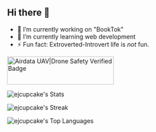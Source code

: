 ## Hi there 👋
- 🔭 I’m currently working on "BookTok"
- 🌱 I’m currently learning web development
- ⚡ Fun fact: Extroverted-Introvert life is _not_ fun.

<a href='https://certificates.airdata.com/yDoCzU'><img alt='Airdata UAV|Drone Safety Verified Badge' src='https://certificates.airdata.com/badge?i=yDoCzU&r=BQcq&t=5&m=3&size=7&c=0' style='width:248px;height:65px;border:0;image-rendering: optimizequality;image-rendering: smooth;'></a>

![ejcupcake's Stats](https://github-readme-stats.vercel.app/api?username=ejcupcake&theme=tokyonight&show_icons=true&hide_border=true&count_private=true)

![ejcupcake's Streak](https://github-readme-streak-stats.herokuapp.com/?user=ejcupcake&theme=tokyonight&hide_border=true)

![ejcupcake's Top Languages](https://github-readme-stats.vercel.app/api/top-langs/?username=ejcupcake&theme=tokyonight&show_icons=true&hide_border=true&layout=compact)


<!--
**ejcupcake/ejcupcake** is a ✨ _special_ ✨ repository because its `README.md` (this file) appears on your GitHub profile.

Here are some ideas to get you started:

- 🔭 I’m currently working on ...
- 🌱 I’m currently learning ...
- 👯 I’m looking to collaborate on ...
- 🤔 I’m looking for help with ...
- 💬 Ask me about ...
- 📫 How to reach me: ...
- 😄 Pronouns: ...
- ⚡ Fun fact: ...
-->
